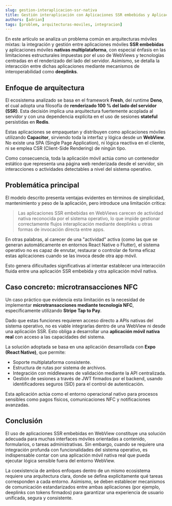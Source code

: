 ```yaml
---
slug: gestion-interaplicacion-ssr-nativa
title: Gestión interaplicación con Aplicaciones SSR embebidas y Aplicaciones nativas multiplataforma
authors: [adrian]
tags: [problem, arquitecturas-moviles, integracion]
---
```


En este artículo se analiza un problema común en arquitecturas móviles mixtas: la integración y gestión entre aplicaciones móviles **SSR embebidas** y aplicaciones móviles **nativas multiplataforma**, con especial énfasis en las limitaciones estructurales impuestas por el uso de WebViews y tecnologías centradas en el renderizado del lado del servidor. Asimismo, se detalla la interacción entre dichas aplicaciones mediante mecanismos de interoperabilidad como **deeplinks**.

## Enfoque de arquitectura

El ecosistema analizado se basa en el framework **Fresh**, del runtime **Deno**, el cual adopta una filosofía de **renderizado 100 % del lado del servidor (SSR)**. Esta decisión implica una arquitectura fuertemente acoplada al servidor y con una dependencia explícita en el uso de sesiones **stateful** persistidas en **Redis**.

Estas aplicaciones se empaquetan y distribuyen como aplicaciones móviles utilizando **Capacitor**, sirviendo toda la interfaz y lógica desde un **WebView**. No existe una SPA (Single Page Application), ni lógica reactiva en el cliente, ni se emplea CSR (Client-Side Rendering) de ningún tipo.

Como consecuencia, toda la aplicación móvil actúa como un contenedor estático que representa una página web renderizada desde el servidor, sin interacciones o actividades detectables a nivel del sistema operativo.

## Problemática principal

El modelo descrito presenta ventajas evidentes en términos de simplicidad, mantenimiento y peso de la aplicación, pero introduce una limitación crítica:

> Las aplicaciones SSR embebidas en WebViews carecen de actividad nativa reconocida por el sistema operativo, lo que impide gestionar correctamente flujos interaplicación mediante deeplinks u otras formas de invocación directa entre apps.

En otras palabras, al carecer de una "actividad" activa (como las que se generan automáticamente en entornos React Native o Flutter), el sistema operativo no es capaz de enrutar, restaurar o controlar de forma eficaz estas aplicaciones cuando se las invoca desde otra app móvil.

Esto genera dificultades significativas al intentar establecer una interacción fluida entre una aplicación SSR embebida y otra aplicación móvil nativa.

## Caso concreto: microtransacciones NFC

Un caso práctico que evidencia esta limitación es la necesidad de implementar **microtransacciones mediante tecnología NFC**, específicamente utilizando **Stripe Tap to Pay**.

Dado que estas funciones requieren acceso directo a APIs nativas del sistema operativo, no es viable integrarlas dentro de una WebView ni desde una aplicación SSR. Esto obliga a desarrollar una **aplicación móvil nativa real** con acceso a las capacidades del sistema.

La solución adoptada se basa en una aplicación desarrollada con **Expo (React Native)**, que permite:

- Soporte multiplataforma consistente.
- Estructura de rutas por sistema de archivos.
- Integración con middlewares de validación mediante la API centralizada.
- Gestión de sesiones a través de JWT firmados por el backend, usando identificadores seguros (SID) para el control de autenticación.

Esta aplicación actúa como el entorno operacional nativo para procesos sensibles como pagos físicos, comunicaciones NFC y notificaciones avanzadas.

## Conclusión

El uso de aplicaciones SSR embebidas en WebView constituye una solución adecuada para muchas interfaces móviles orientadas a contenido, formularios, o tareas administrativas. Sin embargo, cuando se requiere una integración profunda con funcionalidades del sistema operativo, es indispensable contar con una aplicación móvil nativa real que pueda ejecutar lógica sensible fuera del entorno WebView.

La coexistencia de ambos enfoques dentro de un mismo ecosistema requiere una arquitectura clara, donde se defina explícitamente qué tareas corresponden a cada entorno. Asimismo, se deben establecer mecanismos de comunicación estandarizados entre ambas aplicaciones (por ejemplo, deeplinks con tokens firmados) para garantizar una experiencia de usuario unificada, segura y consistente.


<!-- truncate -->
